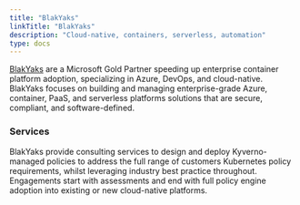 ```yaml
---
title: "BlakYaks"
linkTitle: "BlakYaks"
description: "Cloud-native, containers, serverless, automation"
type: docs
---
```



[BlakYaks](https://blakyaks.com) are a Microsoft Gold Partner speeding up enterprise container platform adoption, specializing in Azure, DevOps, and cloud-native. BlakYaks focuses on building and managing enterprise-grade Azure, container, PaaS, and serverless platforms solutions that are secure, compliant, and software-defined.

### Services

BlakYaks provide consulting services to design and deploy Kyverno-managed policies to address the full range of customers Kubernetes policy requirements, whilst leveraging industry best practice throughout.  Engagements start with assessments and end with full policy engine adoption into existing or new cloud-native platforms.